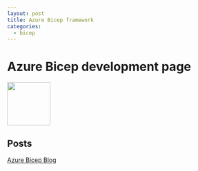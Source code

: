 ```yaml
---
layout: post
title: Azure Bicep framework
categories:
  - bicep
---
```


# Azure Bicep development page

<img src="/Portfolio/images/bicep.png" width="100" height="100" />

## Posts

[Azure Bicep Blog](https://d4majauk.github.io/Portfolio/bicep)
